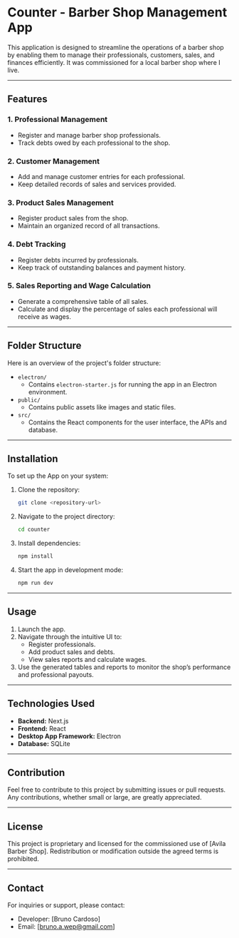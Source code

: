 # Counter - Barber Shop Management App

This application is designed to streamline the operations of a barber shop by enabling them to manage their professionals, customers, sales, and finances efficiently. It was commissioned for a local barber shop where I live.

---

## Features

### 1. **Professional Management**

- Register and manage barber shop professionals.
- Track debts owed by each professional to the shop.

### 2. **Customer Management**

- Add and manage customer entries for each professional.
- Keep detailed records of sales and services provided.

### 3. **Product Sales Management**

- Register product sales from the shop.
- Maintain an organized record of all transactions.

### 4. **Debt Tracking**

- Register debts incurred by professionals.
- Keep track of outstanding balances and payment history.

### 5. **Sales Reporting and Wage Calculation**

- Generate a comprehensive table of all sales.
- Calculate and display the percentage of sales each professional will receive as wages.

---

## Folder Structure

Here is an overview of the project's folder structure:

- `electron/`
  - Contains `electron-starter.js` for running the app in an Electron environment.
- `public/`
  - Contains public assets like images and static files.
- `src/`
  - Contains the React components for the user interface, the APIs and database.

---

## Installation

To set up the App on your system:

1. Clone the repository:

   ```bash
   git clone <repository-url>
   ```

2. Navigate to the project directory:

   ```bash
   cd counter
   ```

3. Install dependencies:

   ```bash
   npm install
   ```

4. Start the app in development mode:
   ```bash
   npm run dev
   ```

---

## Usage

1. Launch the app.
2. Navigate through the intuitive UI to:
   - Register professionals.
   - Add product sales and debts.
   - View sales reports and calculate wages.
3. Use the generated tables and reports to monitor the shop’s performance and professional payouts.

---

## Technologies Used

- **Backend:** Next.js
- **Frontend:** React
- **Desktop App Framework:** Electron
- **Database:** SQLite

---

## Contribution

Feel free to contribute to this project by submitting issues or pull requests. Any contributions, whether small or large, are greatly appreciated.

---

## License

This project is proprietary and licensed for the commissioned use of [Avila Barber Shop]. Redistribution or modification outside the agreed terms is prohibited.

---

## Contact

For inquiries or support, please contact:

- Developer: [Bruno Cardoso]
- Email: [bruno.a.wep@gmail.com]
